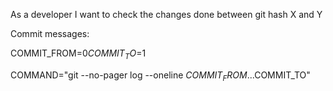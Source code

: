 As a developer I want to check the changes done between git hash X and Y

Commit messages:

COMMIT_FROM=$0
COMMIT_TO=$1

COMMAND="git --no-pager log --oneline $COMMIT_FROM...$COMMIT_TO"

